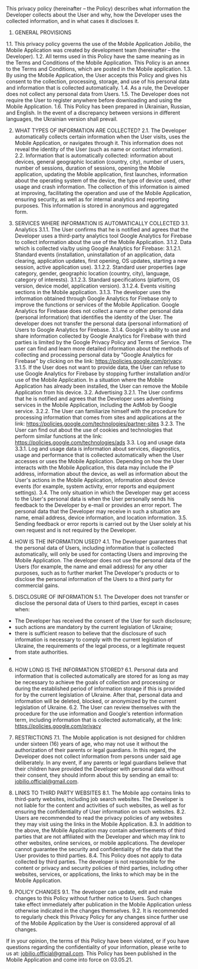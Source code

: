 This privacy policy (hereinafter – the Policy) describes what information the Developer collects about the User and why, how the Developer uses the collected information, and in what cases it discloses it.

1. GENERAL PROVISIONS

1.1. This privacy policy governs the use of the Mobile Application Jobilio, the Mobile Application was created by development team (hereinafter – the Developer).
1.2. All terms used in this Policy have the same meaning as in the Terms and Conditions of the Mobile Application. This Policy is an annex to the Terms and Conditions, which are posted in the Mobile application.
1.3. By using the Mobile Application, the User accepts this Policy and gives his consent to the collection, processing, storage, and use of his personal data and information that is collected automatically.
1.4. As a rule, the Developer does not collect any personal data from Users.
1.5. The Developer does not require the User to register anywhere before downloading and using the Mobile Application.
1.6. This Policy has been prepared in Ukrainian, Russian, and English. In the event of a discrepancy between versions in different languages, the Ukrainian version shall prevail.
 
 2. WHAT TYPES OF INFORMATION ARE COLLECTED?
 2.1. The Developer automatically collects certain information when the User visits, uses the Mobile Application, or navigates through it. This information does not reveal the identity of the User (such as name or contact information).
 2.2. Information that is automatically collected: information about devices, general geographic location (country, city), number of users, number of sessions, duration of sessions, opening the Mobile application, updating the Mobile application, first launches, information about the operating system of the device, the type of device used, other usage and crash information. The collection of this information is aimed at improving, facilitating the operation and use of the Mobile Application, ensuring security, as well as for internal analytics and reporting purposes. This information is stored in anonymous and aggregated form.
 
 3. SERVICES WHERE INFORMATION IS AUTOMATICALLY COLLECTED
 3.1. Analytics
 3.1.1. The User confirms that he is notified and agrees that the Developer uses a third-party analytics tool Google Analytics for Firebase to collect information about the use of the Mobile Application.
 3.1.2. Data which is collected via/by using Google Analytics for Firebase:
 3.1.2.1. Standard events (installation, uninstallation of an application, data clearing, application updates, first opening, OS updates, starting a new session, active application use).
 3.1.2.2. Standard user properties (age category, gender, geographic location (country, city), language, category of interests).
 3.1.2.3. Standard specifications (platform, OS version, device model, application version).
 3.1.2.4. Events visiting sections in the Mobile application.
 3.1.3. The developer uses the information obtained through Google Analytics for Firebase only to improve the functions or services of the Mobile Application. Google Analytics for Firebase does not collect a name or other personal data (personal information) that identifies the identity of the User. The developer does not transfer the personal data (personal information) of Users to Google Analytics for Firebase.
 3.1.4. Google\'s ability to use and share information collected by Google Analytics for Firebase with third parties is limited by the Google Privacy Policy and Terms of Service. The user can find and learn more detailed information about the methods of collecting and processing personal data by "Google Analytics for Firebase" by clicking on the link: https://policies.google.com/privacy.
 3.1.5. If the User does not want to provide data, the User can refuse to use Google Analytics for Firebase by stopping further installation and/or use of the Mobile Application. In a situation where the Mobile Application has already been installed, the User can remove the Mobile Application from his device.
 3.2. Advertising
 3.2.1. The User confirms that he is notified and agrees that the Developer uses advertising services in the Mobile Application, including the AdMob by Google service.
 3.2.2. The User can familiarize himself with the procedure for processing information that comes from sites and applications at the link: https://policies.google.com/technologies/partner-sites
 3.2.3. The User can find out about the use of cookies and technologies that perform similar functions at the link: https://policies.google.com/technologies/ads
 3.3. Log and usage data
 3.3.1. Log and usage data is information about services, diagnostics, usage and performance that is collected automatically when the User accesses or uses the Mobile Application. Depending on how the User interacts with the Mobile Application, this data may include the IP address, information about the device, as well as information about the User\'s actions in the Mobile Application, information about device events (for example, system activity, error reports and equipment settings).
 3.4. The only situation in which the Developer may get access to the User\'s personal data is when the User personally sends his feedback to the Developer by e-mail or provides an error report. The personal data that the Developer may receive in such a situation are name, email address, device information, and location information.
 3.5. Sending feedback or error reports is carried out by the User solely at his own request and is not required by the Developer.
 
 4. HOW IS THE INFORMATION USED?
  4.1. The Developer guarantees that the personal data of Users, including information that is collected automatically, will only be used for contacting Users and improving the Mobile Application. The developer does not use the personal data of the Users (for example, the name and email address) for any other purposes, such as to further market The Developer\'s products or to disclose the personal information of the Users to a third party for commercial gains.
  
 5. DISCLOSURE OF INFORMATION
 5.1. The Developer does not transfer or disclose the personal data of Users to third parties, except in cases when:
 - The Developer has received the consent of the User for such disclosure;
 - such actions are mandatory by the current legislation of Ukraine;
 - there is sufficient reason to believe that the disclosure of such information is necessary to comply with the current legislation of Ukraine, the requirements of the legal process, or a legitimate request from state authorities.
 - 
 6. HOW LONG IS THE INFORMATION STORED?
 6.1. Personal data and information that is collected automatically are stored for as long as may be necessary to achieve the goals of collection and processing or during the established period of information storage if this is provided for by the current legislation of Ukraine. After that, personal data and information will be deleted, blocked, or anonymized by the current legislation of Ukraine.
 6.2. The User can review themselves with the procedure for the use information and Google\'s retention information term, including information that is collected automatically, at the link: https://policies.google.com/privacy
 
 7. RESTRICTIONS
 7.1. The Mobile application is not designed for children under sixteen (16) years of age, who may not use it without the authorization of their parents or legal guardians. In this regard, the Developer does not collect information from persons under said age deliberately. In any event, if any parents or legal guardians believe that their children have provided the Developer with personal data without their consent, they should inform about this by sending an email to: jobilio.official@gmail.com.
 
 8. LINKS TO THIRD PARTY WEBSITES
 8.1. The Mobile app contains links to third-party websites, including job search websites. The Developer is not liable for the content and activities of such websites, as well as for ensuring the confidentiality of User information on such websites.
 8.2. Users are recommended to read the privacy policies of any websites they may visit using the links in the Mobile Application.
 8.3. In addition to the above, the Mobile Application may contain advertisements of third parties that are not affiliated with the Developer and which may link to other websites, online services, or mobile applications. The developer cannot guarantee the security and confidentiality of the data that the User provides to third parties.
 8.4. This Policy does not apply to data collected by third parties. The developer is not responsible for the content or privacy and security policies of third parties, including other websites, services, or applications, the links to which may be in the Mobile Application.
 
 9. POLICY CHANGES
 9.1. The developer can update, edit and make changes to this Policy without further notice to Users. Such changes take effect immediately after publication in the Mobile Application unless otherwise indicated in the changes themselves.
 9.2. It is recommended to regularly check this Privacy Policy for any changes since further use of the Mobile Application by the User is considered approval of all changes.
 
 If in your opinion, the terms of this Policy have been violated, or if you have questions regarding the confidentiality of your information, please write to us at: jobilio.official@gmail.com.
 This Policy has been published in the Mobile Application and come into force on 03.05.21.
